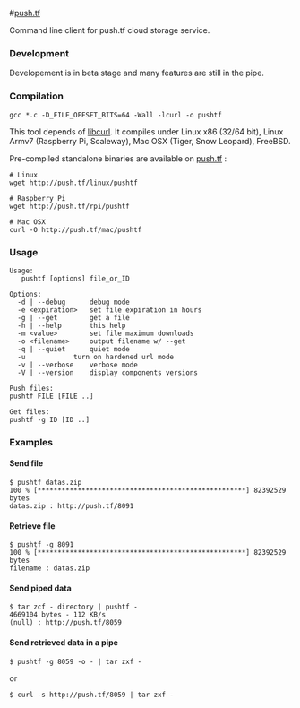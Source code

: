 #[push.tf](http://push.tf)

Command line client for push.tf cloud storage service.


### Development
Developement is in beta stage and many features are still in the pipe.


### Compilation
```shell
gcc *.c -D_FILE_OFFSET_BITS=64 -Wall -lcurl -o pushtf
```
This tool depends of [libcurl](http://http://curl.haxx.se/libcurl). It compiles under Linux x86 (32/64 bit), Linux Armv7 (Raspberry Pi, Scaleway), Mac OSX (Tiger, Snow Leopard), FreeBSD.

Pre-compiled standalone binaries are available on [push.tf](http://push.tf) :
```shell
# Linux
wget http://push.tf/linux/pushtf

# Raspberry Pi
wget http://push.tf/rpi/pushtf

# Mac OSX
curl -O http://push.tf/mac/pushtf
```


### Usage
```
Usage:
   pushtf [options] file_or_ID

Options:
  -d | --debug		debug mode
  -e <expiration>	set file expiration in hours
  -g | --get		get a file
  -h | --help		this help
  -m <value>		set file maximum downloads
  -o <filename>		output filename w/ --get
  -q | --quiet		quiet mode
  -u			turn on hardened url mode
  -v | --verbose	verbose mode
  -V | --version	display components versions

Push files:
pushtf FILE [FILE ..]

Get files:
pushtf -g ID [ID ..]

```

### Examples
#### Send file
```shell
$ pushtf datas.zip
100 % [****************************************************] 82392529 bytes
datas.zip : http://push.tf/8091
```

#### Retrieve file
```shell
$ pushtf -g 8091
100 % [****************************************************] 82392529 bytes
filename : datas.zip
```

#### Send piped data
```shell
$ tar zcf - directory | pushtf -
4669104 bytes - 112 KB/s
(null) : http://push.tf/8059
```

#### Send retrieved data in a pipe
```shell
$ pushtf -g 8059 -o - | tar zxf -
```
or
```shell
$ curl -s http://push.tf/8059 | tar zxf -
```
